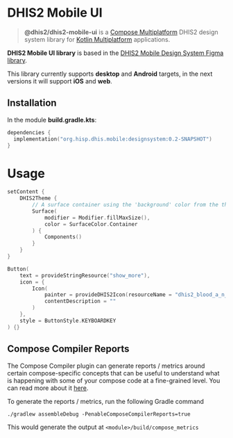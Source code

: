 # DHIS2 Mobile UI

> **@dhis2/dhis2-mobile-ui** is a [Compose Multiplatform](https://www.jetbrains.com/lp/compose-multiplatform/) DHIS2 design system library for [Kotlin Multiplatform](https://kotlinlang.org/docs/multiplatform.html) applications.

**DHIS2 Mobile UI library** is based in the [DHIS2 Mobile Design System Figma library](https://www.figma.com/file/eRk6bt0B8BJlTO9PZXirHN/DHIS2-Mobile-Design-System).

This library currently supports **desktop** and **Android** targets, in the next versions it will support **iOS** and **web**.

## Installation

In the module **build.gradle.kts**:

```kotlin
dependencies {
  implementation("org.hisp.dhis.mobile:designsystem:0.2-SNAPSHOT")
}
```

# Usage

```kotlin
setContent {
    DHIS2Theme {
        // A surface container using the 'background' color from the theme
        Surface(
            modifier = Modifier.fillMaxSize(),
            color = SurfaceColor.Container
        ) {
            Components()
        }
    }
}
```

```kotlin
Button(
    text = provideStringResource("show_more"),
    icon = {
        Icon(
            painter = provideDHIS2Icon(resourceName = "dhis2_blood_a_n_positive"),
            contentDescription = ""
        )
    },
    style = ButtonStyle.KEYBOARDKEY
) {}
```

## Compose Compiler Reports

The Compose Compiler plugin can generate reports / metrics around certain compose-specific concepts that can be useful to understand what is happening with some of your compose code at a fine-grained level.
You can read more about it [here](https://github.com/androidx/androidx/blob/androidx-main/compose/compiler/design/compiler-metrics.md).

To generate the reports / metrics, run the following Gradle command

```shell
./gradlew assembleDebug -PenableComposeCompilerReports=true
```

This would generate the output at `<module>/build/compose_metrics`
